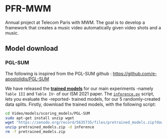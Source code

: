 # PFR-MWM
Annual project at Telecom Paris with MWM. The goal is to develop a framework that creates a music video automatically given video shots and a music.

## Model download

### PGL-SUM

The following is inspired from the PGL-SUM github : https://github.com/e-apostolidis/PGL-SUM

We have released the [**trained models**](https://doi.org/10.5281/zenodo.5635735) for our main experiments -namely `Table III` and `Table IV`- of our ISM 2021 paper. The [`inference.py`](inference/inference.py) script, lets you evaluate the -reported- trained models, for our 5 randomly-created data splits. Firstly, download the trained models, with the following script:
``` bash
cd Video/models/scoring_models/PGL-SUM
sudo apt-get install unzip wget
wget "https://zenodo.org/record/5635735/files/pretrained_models.zip?download=1" -O pretrained_models.zip
unzip pretrained_models.zip -d inference
rm -f pretrained_models.zip
```
